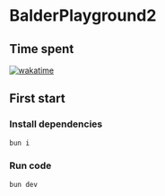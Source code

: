 # BalderPlayground2
## Time spent
[![wakatime](https://wakatime.com/badge/user/98c27f85-ce2a-4c09-a440-80047219fac4/project/085e9781-86f0-4f0d-9269-7d831a3f7029.svg)](https://wakatime.com/badge/user/98c27f85-ce2a-4c09-a440-80047219fac4/project/085e9781-86f0-4f0d-9269-7d831a3f7029)
## First start
### Install dependencies
```bash
bun i
```
### Run code
```bash
bun dev
```
